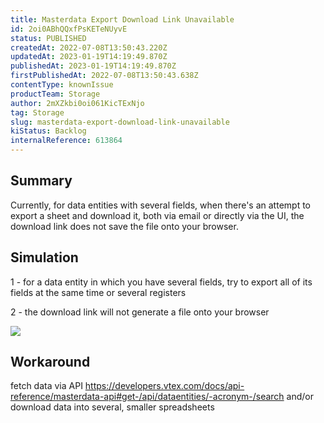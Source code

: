 ```yaml
---
title: Masterdata Export Download Link Unavailable
id: 2oi0ABhQQxfPsKETeNUyvE
status: PUBLISHED
createdAt: 2022-07-08T13:50:43.220Z
updatedAt: 2023-01-19T14:19:49.870Z
publishedAt: 2023-01-19T14:19:49.870Z
firstPublishedAt: 2022-07-08T13:50:43.638Z
contentType: knownIssue
productTeam: Storage
author: 2mXZkbi0oi061KicTExNjo
tag: Storage
slug: masterdata-export-download-link-unavailable
kiStatus: Backlog
internalReference: 613864
---
```


## Summary


Currently, for data entities with several fields, when there's an attempt to export a sheet and download it, both via email or directly via the UI, the download link does not save the file onto your browser.



##

## Simulation


1 - for a data entity in which you have several fields, try to export all of its fields at the same time or several registers

2 - the download link will not generate a file onto your browser

 ![](https://vtexhelp.zendesk.com/attachments/token/nQdUqbk7BiOK5RcigZhNZR9Rr/?name=image.png)


##

## Workaround


fetch data via API https://developers.vtex.com/docs/api-reference/masterdata-api#get-/api/dataentities/-acronym-/search and/or download data into several, smaller spreadsheets

